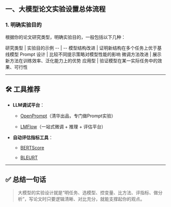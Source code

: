 <h2 data-start="111" data-end="132" class=""> 一、大模型论文实验设置总体流程</h2>
<h3 data-start="134" data-end="147" class="">1. 明确实验目的</h3>
<p data-start="148" data-end="175" class="">根据你的论文研究类型，明确实验目的，一般包括以下几种：</p>
<div class="overflow-x-auto contain-inline-size">
研究类型 | 实验目的示例
-- | --
模型结构改进 | 证明新结构在多个任务上优于基线模型
Prompt 设计 | 比较不同提示策略对模型性能的影响
微调方法改进 | 展示新方法在训练效率、泛化能力上的优势
应用型 | 验证模型在某一实际任务中的效果、可行性

</div>
<hr data-start="2278" data-end="2281" class="">
<h2 data-start="2283" data-end="2293" class="">🛠 工具推荐</h2>
<ul data-start="2295" data-end="2582">
<li data-start="2295" data-end="2454" class="">
<p data-start="2297" data-end="2309" class=""><strong data-start="2297" data-end="2308">LLM调试平台</strong>：</p>
<ul data-start="2312" data-end="2454">
<li data-start="2312" data-end="2382" class="">
<p data-start="2314" data-end="2382" class=""><a data-start="2314" data-end="2364" rel="noopener" target="_new" href="https://github.com/thunlp/OpenPrompt">OpenPrompt</a>（清华出品，专门做Prompt实验）</p>
</li>
<li data-start="2385" data-end="2454" class="">
<p data-start="2387" data-end="2454" class=""><a data-start="2387" data-end="2435" rel="noopener" target="_new" href="https://github.com/OptimalScale/LMFlow">LMFlow</a>（一站式微调 + 推理 + 评估平台）</p>
</li>
</ul>
</li>
<li data-start="2456" data-end="2582" class="">
<p data-start="2458" data-end="2471" class=""><strong data-start="2458" data-end="2470">自动评估指标工具</strong>：</p>
<ul data-start="2474" data-end="2582">
<li data-start="2474" data-end="2526" class="">
<p data-start="2476" data-end="2526" class=""><a data-start="2476" data-end="2526" rel="noopener" target="_new" href="https://github.com/Tiiiger/bert_score">BERTScore</a></p>
</li>
<li data-start="2529" data-end="2582" class="">
<p data-start="2531" data-end="2582" class=""><a data-start="2531" data-end="2582" rel="noopener" target="_new" href="https://github.com/google-research/bleurt">BLEURT</a></p>
</li>
</ul>
</li>
</ul>
<hr data-start="2584" data-end="2587" class="">
<h2 data-start="2589" data-end="2599" class="">✅ 总结一句话</h2>
<blockquote data-start="2601" data-end="2665">
<p data-start="2603" data-end="2665" class="">大模型的实验设计就是“明任务、选模型、控变量、比方法、评指标、做分析”，写论文时只要逻辑清晰、对比充分，就能支撑起你的观点。</p></blockquote>
